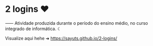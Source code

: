 # 2 logins ♥
⸺  Atividade produzida durante o período do ensino médio, no curso integrado de informática. ☾

Visualize aqui hehe ➜ https://sayuts.github.io/2-logins/
